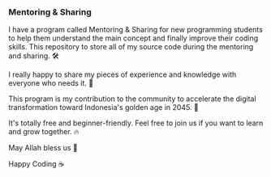 ### Mentoring & Sharing

I have a program called Mentoring & Sharing for new programming students to help them understand the main concept and finally improve their coding skills. This repository to store all of my source code during the mentoring and sharing. 🛠️

I really happy to share my pieces of experience and knowledge with everyone who needs it. 🥳

This program is my contribution to the community to accelerate the digital transformation toward Indonesia's golden age in 2045. 🙌

It's totally free and beginner-friendly. Feel free to join us if you want to learn and grow together. 🔥

May Allah bless us 🙏

Happy Coding ☕